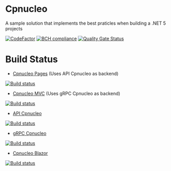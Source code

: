 # Cpnucleo 
A sample solution that implements the best praticles when building a .NET 5 projects

[![CodeFactor](https://www.codefactor.io/repository/github/jonathanperis/cpnucleo/badge)](https://www.codefactor.io/repository/github/jonathanperis/cpnucleo) [![BCH compliance](https://bettercodehub.com/edge/badge/jonathanperis/cpnucleo?branch=master)](https://bettercodehub.com/) [![Quality Gate Status](https://sonarcloud.io/api/project_badges/measure?project=jonathanperis_cpnucleo&metric=alert_status)](https://sonarcloud.io/dashboard?id=jonathanperis_cpnucleo)

# Build Status

- [Cpnucleo Pages](https://cpnucleo-pages.azurewebsites.net) (Uses API Cpnucleo as backend)

[![Build status](https://dev.azure.com/peris-studio/cpnucleo/_apis/build/status/Cpnucleo%20-%20Pages%20-%20ASP.NET%20Core%20-%20CI)](https://dev.azure.com/peris-studio/cpnucleo/_build/latest?definitionId=7)

- [Cpnucleo MVC](https://cpnucleo-mvc.azurewebsites.net) (Uses gRPC Cpnucleo as backend)

[![Build status](https://dev.azure.com/peris-studio/cpnucleo/_apis/build/status/Cpnucleo%20-%20MVC%20-%20ASP.NET%20Core%20-%20CI)](https://dev.azure.com/peris-studio/cpnucleo/_build/latest?definitionId=9)

- [API Cpnucleo](https://api-cpnucleo.azurewebsites.net/swagger)

[![Build status](https://dev.azure.com/peris-studio/cpnucleo/_apis/build/status/API%20-%20Cpnucleo%20-%20ASP.NET%20Core%20-%20CI)](https://dev.azure.com/peris-studio/cpnucleo/_build/latest?definitionId=8)

- [gRPC Cpnucleo](https://grpc-cpnucleo.azurewebsites.net)

[![Build status](https://dev.azure.com/peris-studio/cpnucleo/_apis/build/status/GRPC%20-%20Cpnucleo%20-%20ASP.NET%20Core%20-%20CI)](https://dev.azure.com/peris-studio/cpnucleo/_build/latest?definitionId=11)

- [Cpnucleo Blazor](https://cpnucleo-blazor.azurewebsites.net)

[![Build status](https://dev.azure.com/peris-studio/cpnucleo/_apis/build/status/Cpnucleo%20-%20Blazor%20-%20ASP.NET%20Core%20-%20CI)](https://dev.azure.com/peris-studio/cpnucleo/_build/latest?definitionId=17)
